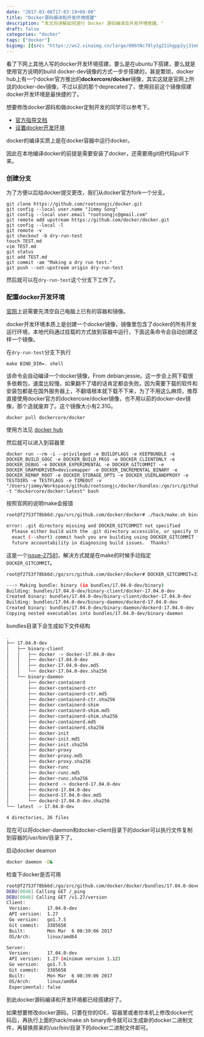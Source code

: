 ```yaml
---
date: "2017-03-06T17:03:19+08:00"
title: "Docker源码编译和开发环境搭建"
description: “本文将讲解如何进行 Docker 源码编译及开发环境搭建。"
draft: false
categories: "docker"
tags: ["docker"]
bigimg: [{src: "https://ws2.sinaimg.cn/large/006tNc79ly1g22ihgpp2yj31m80o4hdt.jpg", desc: "Photo via Unsplash"}]
---
```


看了下网上其他人写的docker开发环境搭建，要么是在ubuntu下搭建，要么就是使用官方说明的build docker-dev镜像的方式一步步搭建的，甚是繁琐，docker hub上有一个docker官方推出的**dockercore/docker**镜像，其实这就是官网上所说的docker-dev镜像，不过以前的那个deprecated了，使用目前这个镜像搭建docker开发环境是最快捷的了。

想要修改docker源码和做docker定制开发的同学可以参考下。

- [官方指导文档](https://docs.docker.com/opensource/code/)
- [设置docker开发环境](https://docs.docker.com/opensource/project/set-up-dev-env/)

docker的编译实质上是在docker容器中运行docker。

因此在本地编译docker的前提是需要安装了docker，还需要用git把代码pull下来。

### 创建分支

为了方便以后给docker提交更改，我们从docker官方fork一个分支。

```shell
git clone https://github.com/rootsongjc/docker.git
git config --local user.name "Jimmy Song"
git config --local user.email "rootsongjc@gmail.com"
git remote add upstream https://github.com/docker/docker.git
git config --local -l
git remote -v
git checkout -b dry-run-test
touch TEST.md
vim TEST.md
git status
git add TEST.md
git commit -am "Making a dry run test."
git push --set-upstream origin dry-run-test
```

然后就可以在``dry-run-test``这个分支下工作了。

### 配置docker开发环境

[官网](https://docs.docker.com/opensource/project/set-up-dev-env/)上说需要先清空自己电脑上已有的容器和镜像。

docker开发环境本质上是创建一个docker镜像，镜像里包含了docker的所有开发运行环境，本地代码通过挂载的方式放到容器中运行，下面这条命令会自动创建这样一个镜像。

在``dry-run-test``分支下执行

```Shell
make BIND_DIR=. shell
```

该命令会自动编译一个docker镜像，From debian:jessie。这一步会上网下载很多依赖包，速度比较慢。如果翻不了墙的话肯定都会失败。因为需要下载的软件和安装包都是在国外服务器上，不翻墙根本就下载不下来，为了不用这么麻烦，推荐直接使用docker官方的dockercore/docker镜像，也不用以前的docker-dev镜像，那个造就废弃了。这个镜像大小有2.31G。

```
docker pull dockercore/docker
```

使用方法见 [docker hub](https://hub.docker.com/r/dockercore/docker/)

然后就可以进入到容器里

```Shell
docker run --rm -i --privileged -e BUILDFLAGS -e KEEPBUNDLE -e DOCKER_BUILD_GOGC -e DOCKER_BUILD_PKGS -e DOCKER_CLIENTONLY -e DOCKER_DEBUG -e DOCKER_EXPERIMENTAL -e DOCKER_GITCOMMIT -e DOCKER_GRAPHDRIVER=devicemapper -e DOCKER_INCREMENTAL_BINARY -e DOCKER_REMAP_ROOT -e DOCKER_STORAGE_OPTS -e DOCKER_USERLANDPROXY -e TESTDIRS -e TESTFLAGS -e TIMEOUT -v "/Users/jimmy/Workspace/github/rootsongjc/docker/bundles:/go/src/github.com/docker/docker/bundles" -t "dockercore/docker:latest" bash
```

按照官网的说明make会报错

```bash
root@f2753f78bb6d:/go/src/github.com/docker/docker# ./hack/make.sh binary                          

error: .git directory missing and DOCKER_GITCOMMIT not specified
  Please either build with the .git directory accessible, or specify the
  exact (--short) commit hash you are building using DOCKER_GITCOMMIT for
  future accountability in diagnosing build issues.  Thanks!
```

这是一个[issue-27581](https://github.com/docker/docker/issues/27581)，解决方式就是在make的时候手动指定``DOCKER_GITCOMMIT``。

```bash
root@f2753f78bb6d:/go/src/github.com/docker/docker# DOCKER_GITCOMMIT=3385658 ./hack/make.sh binary

---> Making bundle: binary (in bundles/17.04.0-dev/binary)
Building: bundles/17.04.0-dev/binary-client/docker-17.04.0-dev
Created binary: bundles/17.04.0-dev/binary-client/docker-17.04.0-dev
Building: bundles/17.04.0-dev/binary-daemon/dockerd-17.04.0-dev
Created binary: bundles/17.04.0-dev/binary-daemon/dockerd-17.04.0-dev
Copying nested executables into bundles/17.04.0-dev/binary-daemon
```

bundles目录下会生成如下文件结构

```bash
.
├── 17.04.0-dev
│   ├── binary-client
│   │   ├── docker -> docker-17.04.0-dev
│   │   ├── docker-17.04.0-dev
│   │   ├── docker-17.04.0-dev.md5
│   │   └── docker-17.04.0-dev.sha256
│   └── binary-daemon
│       ├── docker-containerd
│       ├── docker-containerd-ctr
│       ├── docker-containerd-ctr.md5
│       ├── docker-containerd-ctr.sha256
│       ├── docker-containerd-shim
│       ├── docker-containerd-shim.md5
│       ├── docker-containerd-shim.sha256
│       ├── docker-containerd.md5
│       ├── docker-containerd.sha256
│       ├── docker-init
│       ├── docker-init.md5
│       ├── docker-init.sha256
│       ├── docker-proxy
│       ├── docker-proxy.md5
│       ├── docker-proxy.sha256
│       ├── docker-runc
│       ├── docker-runc.md5
│       ├── docker-runc.sha256
│       ├── dockerd -> dockerd-17.04.0-dev
│       ├── dockerd-17.04.0-dev
│       ├── dockerd-17.04.0-dev.md5
│       └── dockerd-17.04.0-dev.sha256
└── latest -> 17.04.0-dev

4 directories, 26 files
```

现在可以将docker-daemon和docker-client目录下的docker可以执行文件复制到容器的/usr/bin/目录下了。

启动docker deamon

```bash
docker daemon -D&
```

检查下docker是否可用

```bash
root@f2753f78bb6d:/go/src/github.com/docker/docker/bundles/17.04.0-dev# docker version
DEBU[0048] Calling GET /_ping                           
DEBU[0048] Calling GET /v1.27/version                   
Client:
 Version:      17.04.0-dev
 API version:  1.27
 Go version:   go1.7.5
 Git commit:   3385658
 Built:        Mon Mar  6 08:39:06 2017
 OS/Arch:      linux/amd64

Server:
 Version:      17.04.0-dev
 API version:  1.27 (minimum version 1.12)
 Go version:   go1.7.5
 Git commit:   3385658
 Built:        Mon Mar  6 08:39:06 2017
 OS/Arch:      linux/amd64
 Experimental: false
```

到此docker源码编译和开发环境都已经搭建好了。

如果想要修改docker源码，只要在你的IDE、容器里或者你本机上修改docker代码后，再执行上面的hack/make.sh binary命令就可以生成新的docker二进制文件，再替换原来的/usr/bin/目录下的docker二进制文件即可。
